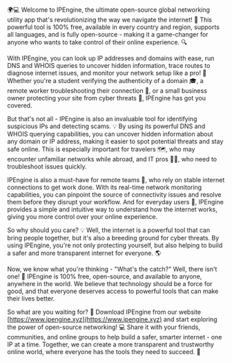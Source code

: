 🌍💻 Welcome to IPEngine, the ultimate open-source global networking utility app that's revolutionizing the way we navigate the internet! 🚀 This powerful tool is 100% free, available in every country and region, supports all languages, and is fully open-source - making it a game-changer for anyone who wants to take control of their online experience. 🔍

With IPEngine, you can look up IP addresses and domains with ease, run DNS and WHOIS queries to uncover hidden information, trace routes to diagnose internet issues, and monitor your network setup like a pro! 📡 Whether you're a student verifying the authenticity of a domain 🎓, a remote worker troubleshooting their connection 🔧, or a small business owner protecting your site from cyber threats 🏢, IPEngine has got you covered.

But that's not all - IPEngine is also an invaluable tool for identifying suspicious IPs and detecting scams. 💡 By using its powerful DNS and WHOIS querying capabilities, you can uncover hidden information about any domain or IP address, making it easier to spot potential threats and stay safe online. This is especially important for travelers 🗺️, who may encounter unfamiliar networks while abroad, and IT pros 👨‍💻, who need to troubleshoot issues quickly.

IPEngine is also a must-have for remote teams 🌆, who rely on stable internet connections to get work done. With its real-time network monitoring capabilities, you can pinpoint the source of connectivity issues and resolve them before they disrupt your workflow. And for everyday users 🤝, IPEngine provides a simple and intuitive way to understand how the internet works, giving you more control over your online experience.

So why should you care? 💡 Well, the internet is a powerful tool that can bring people together, but it's also a breeding ground for cyber threats. By using IPEngine, you're not only protecting yourself, but also helping to build a safer and more transparent internet for everyone. 🌎

Now, we know what you're thinking - "What's the catch?" Well, there isn't one! 💸 IPEngine is 100% free, open-source, and available to anyone, anywhere in the world. We believe that technology should be a force for good, and that everyone deserves access to powerful tools that can make their lives better.

So what are you waiting for? 🎉 Download IPEngine from our website [https://www.ipengine.xyz](https://www.ipengine.xyz) and start exploring the power of open-source networking! 💻 Share it with your friends, communities, and online groups to help build a safer, smarter internet - one IP at a time. Together, we can create a more transparent and trustworthy online world, where everyone has the tools they need to succeed. 🌟